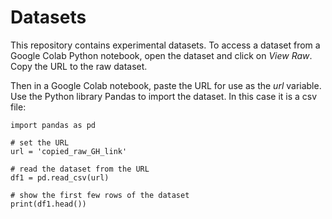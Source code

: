 # Datasets

This repository contains experimental datasets. To access a dataset from a Google Colab Python notebook, open the dataset and click on *View Raw*. Copy the URL to the raw dataset.

Then in a Google Colab notebook, paste the URL for use as the *url* variable. Use the Python library Pandas to import the dataset. In this case it is a csv file:

```
import pandas as pd

# set the URL
url = 'copied_raw_GH_link'

# read the dataset from the URL
df1 = pd.read_csv(url)

# show the first few rows of the dataset
print(df1.head())

```
